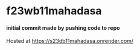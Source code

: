 # f23wb11mahadasa
#### initial commit made by pushing code to repo
Hosted at https://s23db11mahadasa.onrender.com/

